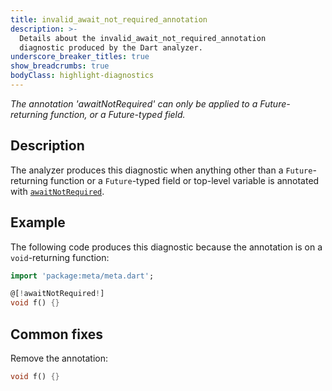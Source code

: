 ```yaml
---
title: invalid_await_not_required_annotation
description: >-
  Details about the invalid_await_not_required_annotation
  diagnostic produced by the Dart analyzer.
underscore_breaker_titles: true
show_breadcrumbs: true
bodyClass: highlight-diagnostics
---
```


_The annotation 'awaitNotRequired' can only be applied to a Future-returning
function, or a Future-typed field._

## Description

The analyzer produces this diagnostic when anything other than a
`Future`-returning function or a `Future`-typed field or top-level
variable is annotated with [`awaitNotRequired`][meta-awaitNotRequired].

## Example

The following code produces this diagnostic because the annotation is on a
`void`-returning function:

```dart
import 'package:meta/meta.dart';

@[!awaitNotRequired!]
void f() {}
```

## Common fixes

Remove the annotation:

```dart
void f() {}
```

[meta-awaitNotRequired]: https://pub.dev/documentation/meta/latest/meta/awaitNotRequired-constant.html

